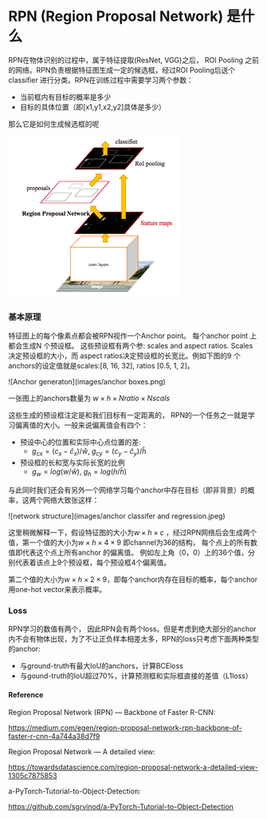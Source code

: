 # RPN (Region Proposal Network) 是什么

RPN在物体识别的过程中，属于特征提取(ResNet, VGG)之后， ROI Pooling 之前的网络。RPN负责根据特征图生成一定的候选框，经过ROI Pooling后送个classifier 进行分类。RPN在训练过程中需要学习两个参数：

* 当前框内有目标的概率是多少
* 目标的具体位置（即[x1,y1,x2,y2]具体是多少）

那么它是如何生成候选框的呢

![RPN](images/RPN.png)



### 基本原理

特征图上的每个像素点都会被RPN视作一个Anchor point。 每个anchor point 上都会生成N 个预设框。 这些预设框有两个参: scales and aspect ratios. Scales 决定预设框的大小，而 aspect ratios决定预设框的长宽比。例如下图的9 个anchors的设定值就是scales:[8, 16, 32], ratios [0.5, 1, 2]。

![Anchor generaton](images/anchor boxes.png)

一张图上的anchors数量为 $w \times h \times Nratio \times Nscals$

这些生成的预设框注定是和我们目标有一定距离的， RPN的一个任务之一就是学习偏离值的大小。一般来说偏离值会有四个：

* 预设中心的位置和实际中心点位置的差: 
  * $g_{cx}=(c_x -\hat c_x)/\hat w$, $g_{cy} = (c_y - \hat c_y)/ \hat h$
* 预设框的长和宽与实际长宽的比例 
  * $g_w = log(w/\hat w)$, $g_h = log(h/\hat h)$

与此同时我们还会有另外一个网络学习每个anchor中存在目标（即非背景）的概率，这两个网络大致张这样：

![network structure](images/anchor classifer and regression.jpeg)

这里稍微解释一下，假设特征图的大小为$w \times h \times c$ ，经过RPN网络后会生成两个值，第一个值的大小为$w \times h \times 4 \times 9$ 即channel为36的结构， 每个点上的所有数值即代表这个点上所有anchor 的偏离值。 例如左上角（0，0）上的36个值，分别代表着该点上9个预设框，每个预设框4个偏离值。

第二个值的大小为$w \times h \times 2 \times 9$，即每个anchor内存在目标的概率，每个anchor用one-hot vector来表示概率。

### Loss

RPN学习的数值有两个， 因此RPN会有两个loss。但是考虑到绝大部分的anchor内不会有物体出现，为了不让正负样本相差太多，RPN的loss只考虑下面两种类型的anchor:

* 与ground-truth有最大IoU的anchors，计算BCEloss
* 与gound-truth的IoU超过70%，计算预测框和实际框直接的差值（L1loss）

#### Reference

Region Proposal Network (RPN) — Backbone of Faster R-CNN:

https://medium.com/egen/region-proposal-network-rpn-backbone-of-faster-r-cnn-4a744a38d7f9

Region Proposal Network — A detailed view:

https://towardsdatascience.com/region-proposal-network-a-detailed-view-1305c7875853

a-PyTorch-Tutorial-to-Object-Detection:

https://github.com/sgrvinod/a-PyTorch-Tutorial-to-Object-Detection

